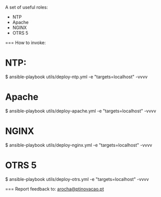 A set of useful roles:
* NTP
* Apache
* NGINX
* OTRS 5

===
How to invoke:
# NTP:
$ ansible-playbook utils/deploy-ntp.yml -e "targets=localhost" -vvvv
# Apache
$ ansible-playbook utils/deploy-apache.yml -e "targets=localhost" -vvvv
# NGINX
$ ansible-playbook utils/deploy-nginx.yml -e "targets=localhost" -vvvv
# OTRS 5
$ ansible-playbook utils/deploy-otrs.yml -e "targets=localhost" -vvvv

===
Report feedback to: arocha@ptinovacao.pt
